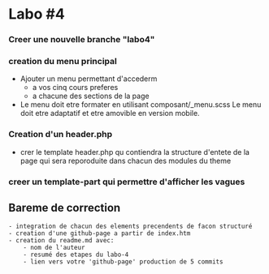 

# Labo #4

### Creer une nouvelle branche "labo4"
### creation du menu principal
- Ajouter un menu permettant d'accederm
    - a vos cinq cours preferes
    - a chacune des sections de la page
- Le menu doit etre formater en utilisant 
composant/_menu.scss
Le menu doit etre adaptatif et etre amovible en version mobile.
### Creation d'un header.php
- crer le template header.php qu contiendra la structure d'entete de la page qui sera reporoduite dans chacun des modules du theme
### creer un template-part qui permettre d'afficher les vagues



## Bareme de correction
    - integration de chacun des elements precendents de facon structuré
    - creation d'une github-page a partir de index.htm
    - creation du readme.md avec:   
        - nom de l'auteur
        - resumé des etapes du labo-4
        - lien vers votre 'github-page' production de 5 commits

        